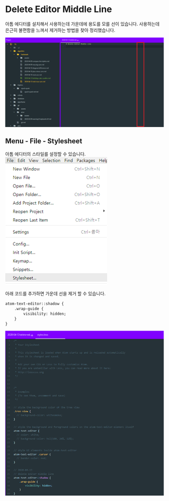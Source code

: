 # Delete Editor Middle Line

아톰 에디터를 설치해서 사용하는데 가운데에 용도를 모를 선이 있습니다.
사용하는데 은근히 불편함을 느껴서 제거하는 방법을 찾아 정리했습니다.

![](assets/2020-04-13-delete-editor-middleline-45512474.png)

## Menu - File - Stylesheet

아톰 에디터의 스타일를 설정할 수 있습니다.
![](assets/2020-04-13-delete-editor-middleline-788a364a.png)

아래 코드를 추가하면 가운데 선을 제거 할 수 있습니다.

```less
atom-text-editor::shadow {
    .wrap-guide {
        visibility: hidden;
    }
}
```

![](assets/2020-04-13-delete-editor-middleline-377f1210.png)
